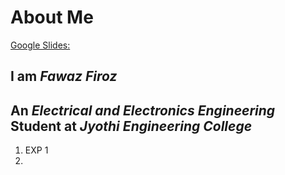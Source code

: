 # About Me

[Google Slides:](https://docs.google.com/presentation/d/1qPwoyBEToauij6NDPipIPiH31UM1uOcvAPEvIbuiy4E/edit?usp=sharing)
## I am *Fawaz Firoz*
## An *Electrical and Electronics Engineering* Student at *Jyothi Engineering College*
1. EXP 1
2. 

